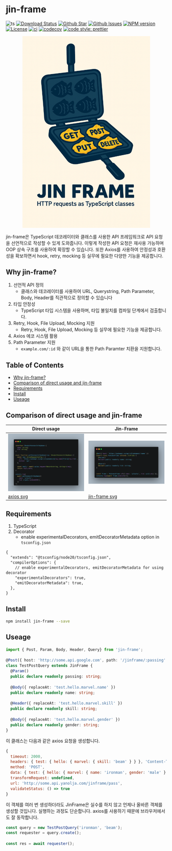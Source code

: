 # jin-frame

![ts](https://flat.badgen.net/badge/Built%20With/TypeScript/blue)
[![Download Status](https://img.shields.io/npm/dw/jin-frame.svg?style=flat-square)](https://npmcharts.com/compare/jin-frame?minimal=true)
[![Github Star](https://img.shields.io/github/stars/imjuni/jin-frame.svg?style=flat-square)](https://github.com/imjuni/jin-frame)
[![Github Issues](https://img.shields.io/github/issues-raw/imjuni/jin-frame.svg?style=flat-square)](https://github.com/imjuni/jin-frame/issues)
[![NPM version](https://img.shields.io/npm/v/jin-frame.svg?style=flat-square)](https://www.npmjs.com/package/jin-frame)
[![License](https://img.shields.io/npm/l/jin-frame.svg?style=flat-square)](https://github.com/imjuni/jin-frame/blob/master/LICENSE)
[![ci](https://github.com/imjuni/jin-frame/actions/workflows/ci.yml/badge.svg?style=flat-square)](https://github.com/imjuni/jin-frame/actions/workflows/ci.yml)
[![codecov](https://codecov.io/gh/imjuni/jin-frame/branch/master/graph/badge.svg?style=flat-square&token=R7R2PdJcS9)](https://codecov.io/gh/imjuni/jin-frame)
[![code style: prettier](https://img.shields.io/badge/code_style-prettier-ff69b4.svg?style=flat-square)](https://github.com/prettier/prettier)

<p align="center">
   <img src="assets/jin-frame-brand.png" alt="brand" width="400"/>
</p>

jin-frame은 TypeScript 데코레이터와 클래스를 사용한 API 프레임워크로 API 요청을 선언적으로 작성할 수 있게 도와줍니다. 이렇게 작성한 API 요청은 재사용 가능하며 OOP 상속 구조를 사용하여 확장할 수 있습니다. 또한 Axios를 사용하여 안정성과 호환성을 확보하면서 hook, retry, mocking 등 실무에 필요한 다양한 기능을 제공합니다.

## Why jin-frame?

1. 선언적 API 정의
   - 클래스와 데코레이터를 사용하여 URL, Querystring, Path Parameter, Body, Header를 직관적으로 정의할 수 있습니다
1. 타입 안정성
   - TypeScript 타입 시스템을 사용하며, 타입 불일치를 컴파일 단계에서 검출합니다.
1. Retry, Hook, File Upload, Mocking 지원
   - Retry, Hook, File Upload, Mocking 등 실무에 필요한 기능을 제공합니다.
1. Axios 에코 시스템 활용
1. Path Parameter 지원
   - `example.com/:id` 와 같이 URL을 통한 Path Paramter 치환을 지원합니다.

## Table of Contents <!-- omit in toc -->

- [Why jin-frame?](#why-jin-frame)
- [Comparison of direct usage and jin-frame](#comparison-of-direct-usage-and-jin-frame)
- [Requirements](#requirements)
- [Install](#install)
- [Useage](#useage)

## Comparison of direct usage and jin-frame

| Direct usage                        | Jin-Frame                                  |
| ----------------------------------- | ------------------------------------------ |
| ![axios](assets/axios-usage.png)    | ![jin-frame](assets/jinframe-usage.png)    |
| [axios svg](assets/axios-usage.svg) | [jin-frame svg](assets/jinframe-usage.svg) |

## Requirements

1. TypeScript
1. Decorator
   - enable experimentalDecorators, emitDecoratorMetadata option in `tsconfig.json`

```jsonc
{
  "extends": "@tsconfig/node20/tsconfig.json",
  "compilerOptions": {
    // enable experimentalDecorators, emitDecoratorMetadata for using decorator
    "experimentalDecorators": true,
    "emitDecoratorMetadata": true,
  },
}
```

## Install

```sh
npm install jin-frame --save
```

## Useage

```ts
import { Post, Param, Body, Header, Query} from 'jin-frame';

@Post({ host: 'http://some.api.google.com', path: '/jinframe/:passing' })
class TestPostQuery extends JinFrame {
  @Param()
  public declare readonly passing: string;

  @Body({ replaceAt: 'test.hello.marvel.name' })
  public declare readonly name: string;

  @Header({ replaceAt: 'test.hello.marvel.skill' })
  public declare readonly skill: string;

  @Body({ replaceAt: 'test.hello.marvel.gender' })
  public declare readonly gender: string;
}
```

이 클래스는 다음과 같은 axios 요청을 생성합니다.

```js
{
  timeout: 2000,
  headers: { test: { hello: { marvel: { skill: 'beam' } } }, 'Content-Type': 'application/json' },
  method: 'POST',
  data: { test: { hello: { marvel: { name: 'ironman', gender: 'male' } } } },
  transformRequest: undefined,
  url: 'http://some.api.yanolja.com/jinframe/pass',
  validateStatus: () => true
}
```

이 객체를 여러 번 생성하더라도 JinFrame은 실수를 하지 않고 언제나 올바른 객체를 생성할 것입니다. 실행하는 과정도 단순합니다. axios를 사용하기 때문에 브라우저에서도 잘 동작합니다.

```ts
const query = new TestPostQuery('ironman', 'beam');
const requester = query.create();

const res = await requester();
```
